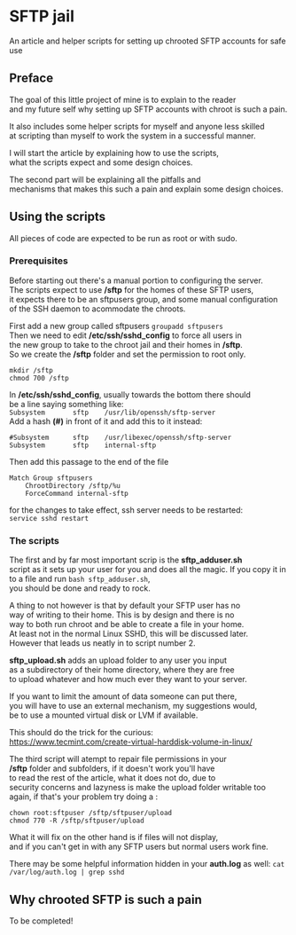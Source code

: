 # SFTP jail
An article and helper scripts for setting up chrooted SFTP accounts for safe use

## Preface
The goal of this little project of mine is to explain to the reader  
and my future self why setting up SFTP accounts with chroot is such a pain.

It also includes some helper scripts for myself and anyone less skilled  
at scripting than myself to work the system in a successful manner.

I will start the article by explaining how to use the scripts,  
what the scripts expect and some design choices.

The second part will be explaining all the pitfalls and  
mechanisms that makes this such a pain and explain some design choices.

## Using the scripts
All pieces of code are expected to be run as root or with sudo.
### Prerequisites
Before starting out there's a manual portion to configuring the server.  
The scripts expect to use **/sftp** for the homes of these SFTP users,  
it expects there to be an sftpusers group, and some manual configuration  
of the SSH daemon to acommodate the chroots.

First add a new group called sftpusers
```groupadd sftpusers```  
Then we need to edit **/etc/ssh/sshd_config** to force all users in  
the new group to take to the chroot jail and their homes in **/sftp**.  
So we create the **/sftp** folder and set the permission to root only.  
```
mkdir /sftp
chmod 700 /sftp
```

In **/etc/ssh/sshd_config**, usually towards the bottom there should  
be a line saying something like:  
```Subsystem       sftp    /usr/lib/openssh/sftp-server```   
Add a hash **(#)** in front of it and add this to it instead:  
```
#Subsystem      sftp    /usr/libexec/openssh/sftp-server
Subsystem       sftp    internal-sftp
``` 
Then add this passage to the end of the file
```
Match Group sftpusers
	ChrootDirectory /sftp/%u
	ForceCommand internal-sftp
```
for the changes to take effect, ssh server needs to be restarted:  
```service sshd restart```   

### The scripts
The first and by far most important scrip is the **sftp_adduser.sh**  
script as it sets up your user for you and does all the magic.
If you copy it in to a file and run ```bash sftp_adduser.sh```,  
you should be done and ready to rock.

A thing to not however is that by default your SFTP user has no  
way of writing to their home. This is by design and there is no  
way to both run chroot and be able to create a file in your home.  
At least not in the normal Linux SSHD, this will be discussed later.  
However that leads us neatly in to script number 2.

**sftp_upload.sh** adds an upload folder to any user you input  
as a subdirectory of their home directory, where they are free  
to upload whatever and how much ever they want to your server.  

If you want to limit the amount of data someone can put there,  
you will have to use an external mechanism, my suggestions would,  
be to use a mounted virtual disk or LVM if available.  

This should do the trick for the curious:  
https://www.tecmint.com/create-virtual-harddisk-volume-in-linux/

The third script will atempt to repair file permissions in your  
**/sftp** folder and subfolders, if it doesn't work you'll have  
to read the rest of the article, what it does not do, due to  
security concerns and lazyness is make the upload folder 
writable too again, if that's your problem try doing a :  
```
chown root:sftpuser /sftp/sftpuser/upload
chmod 770 -R /sftp/sftpuser/upload 
```  
What it will fix on the other hand is if files will not display,  
and if you can't get in with any SFTP users but normal users work fine.  

There may be some helpful information hidden in your **auth.log** as well:
```cat /var/log/auth.log | grep sshd ```  

## Why chrooted SFTP is such a pain
To be completed!













